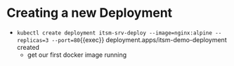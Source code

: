 # Creating a new Deployment

* `kubectl create deployment itsm-srv-deploy --image=nginx:alpine --replicas=3 --port=80`{{exec}} 
	deployment.apps/itsm-demo-deployment created
	* get our first docker image running 